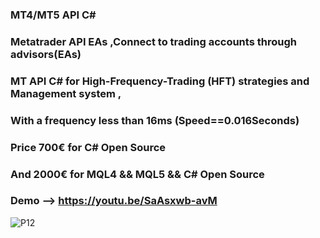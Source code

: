 ### MT4/MT5 API C#
### Metatrader API EAs ,Connect to trading accounts through advisors(EAs)
### MT API C# for High-Frequency-Trading (HFT)  strategies  and Management system ,
### With a frequency less than 16ms (Speed==0.016Seconds)
### Price 700€ for C# Open Source
### And 2000€ for MQL4 && MQL5 && C# Open Source 
### Demo --> https://youtu.be/SaAsxwb-avM
![P12](https://user-images.githubusercontent.com/42383476/161433548-884e5ef8-934a-414d-a6be-9f0bc3675779.png)
